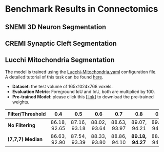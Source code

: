 # Benchmark Results in Connectomics

## SNEMI 3D Neuron Segmentation

## CREMI Synaptic Cleft Segmentation

## Lucchi Mitochondria Segmentation

The model is trained using the [Lucchi-Mitochondria.yaml](https://github.com/zudi-lin/pytorch_connectomics/blob/master/configs/Lucchi-Mitochondria.yaml) configuration file. A detailed tutorial of this task can be found [here](https://zudi-lin.github.io/pytorch_connectomics/build/html/tutorials/mito.html#semantic-segmentation).

* **Dataset**: the test volume of 165x1024x768 voxels.
* **Evaluation Metric**: Foreground IoU and IoU, both are multiplied by 100.
* **Pre-trained Model**: please click this [[link](https://drive.google.com/uc?export=download&id=1BI05iDGUoDCgykv1giET7qEZVxUpy2sb)] to download the pre-trained weights.

| Filter/Threshold 	|      0.4     	|      0.5     	|      0.6     	|      0.7     	|      0.8     	|      0.9     	|     0.95     	|
|------------------	|:------------:	|:------------:	|:------------:	|:------------:	|:------------:	|:------------:	|:------------:	|
| **No Filtering**     	| 86.18, 92.65 	| 87.16, 93.18 	| 88.02, 93.64 	| 88.63, 93.97 	| 89.07, 94.21 	| 89.05, 94.20 	| 88.31, 93.81 	|
| **(7,7,7) Median**   	| 86.63, 92.90 	| 87.54, 93.39 	| 88.33, 93.80 	| 88.86, 94.10 	| **89.18, 94.27** 	| 88.96, 94.15 	| 88.01, 93.66 	|
